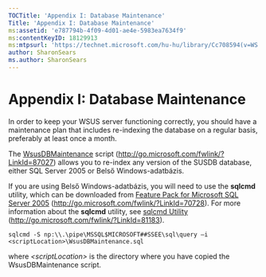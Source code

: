 ```yaml
---
TOCTitle: 'Appendix I: Database Maintenance'
Title: 'Appendix I: Database Maintenance'
ms:assetid: 'e787794b-4f09-4d01-ae4e-5983ea7634f9'
ms:contentKeyID: 18129913
ms:mtpsurl: 'https://technet.microsoft.com/hu-hu/library/Cc708594(v=WS.10)'
author: SharonSears
ms.author: SharonSears
---
```


Appendix I: Database Maintenance
================================

In order to keep your WSUS server functioning correctly, you should have a maintenance plan that includes re-indexing the database on a regular basis, preferably at least once a month.

The [WsusDBMaintenance](http://go.microsoft.com/fwlink/?linkid=87027) script (http://go.microsoft.com/fwlink/?LinkId=87027) allows you to re-index any version of the SUSDB database, either SQL Server 2005 or Belső Windows-adatbázis.

If you are using Belső Windows-adatbázis, you will need to use the **sqlcmd** utility, which can be downloaded from [Feature Pack for Microsoft SQL Server 2005](http://go.microsoft.com/fwlink/?linkid=70728) (http://go.microsoft.com/fwlink/?LinkId=70728). For more information about the **sqlcmd** utility, see [sqlcmd Utility](http://go.microsoft.com/fwlink/?linkid=81183) (http://go.microsoft.com/fwlink/?LinkId=81183).

```
sqlcmd -S np:\\.\pipe\MSSQL$MICROSOFT##SSEE\sql\query –i <scriptLocation>\WsusDBMaintenance.sql
```
where *&lt;scriptLocation&gt;* is the directory where you have copied the WsusDBMaintenance script.
